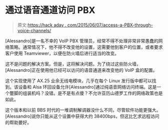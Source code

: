 # 通过语音通道访问 PBX

> 原文:[https://hack aday . com/2015/06/07/access-a-PBX-through-voice-channels/](https://hackaday.com/2015/06/07/accessing-a-pbx-through-voice-channels/)

[Alessandro]是一名不幸的 VoIP PBX 管理员，经常不得不处理非常非常愚蠢的网络策略。通常情况下，他不得不改变他的设置，这需要他到客户的位置，或者要求客户使用 Teamviewer，以便在防火墙后进行适当的改变。

这不是问题的解决方案。但是，这将解决问题。为了绕过这些防火墙，[Alessandro]正在使用他已经可以访问的语音通道来改变他的 VoIP 盒的配置。

这个实现使用了 AX.25 业余无线电模块，几乎在每个 Linux 发行版中都可以找到。该设备和 Alsa 环回设备允许[Alessandro]通过纯语音网络访问终端。这是一个蹩脚的组装机吗？没错。是不是有点傻？不允许亚历山德罗工作的网络政策也是如此。

这个版本和以前 BBS 时代的一堆调制解调器没什么不同，尽管软件功能更强大。[Alessandro]说你只能从这个设置中获得大约 38400bps，但这比乞求远程访问的帮助要好。